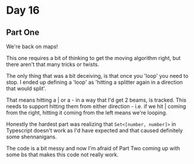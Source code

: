 # Day 16

## Part One
We're back on maps!

This one requires a bit of thinking to get the moving algorithm right, but there aren't that many tricks or twists.

The only thing that was a bit deceiving, is that once you 'loop' you need to stop. I ended up defining a 'loop' as 'hitting a splitter again in a direction that would split'.

That means hitting a | or a - in a way that I'd get 2 beams, is tracked. This needs to support hitting them from either direction - i.e. if we hit | coming from the right, hitting it coming from the left means we're looping.

Honestly the hardest part was realizing that `Set<[number, number]>` in Typescript doesn't work as I'd have expected and that caused definitely some shennanigans.

The code is a bit messy and now I'm afraid of Part Two coming up with some bs that makes this code not really work.
